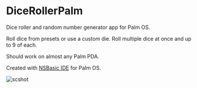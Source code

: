 # DiceRollerPalm
Dice roller and random number generator app for Palm OS.

Roll dice from presets or use a custom die. Roll multiple dice at once and up to 9 of each.

Should work on almost any Palm PDA.

Created with <a href="https://palmdb.net/app/nsbasic">NSBasic IDE</a> for Palm OS.

<img src="screenshotnew.bmp" alt="scshot"/>
